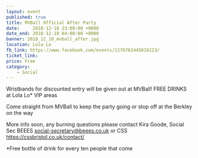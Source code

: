 ```yaml
---
layout: event
published: true
title: MVBall Official After Party
date:     2018-12-18 23:00:00 +0000
date_end: 2018-12-19 04:00:00 +0000 
banner: 2018_12_18_mvball_after.jpg
location: Lola Lo
fb_link: https://www.facebook.com/events/1176762445816223/
ticket_link: 
price: Free
category:
    - Social
---
```


Wristbands for discounted entry will be given out at MVBall!
FREE DRINKS at Lola Lo*
VIP areas  

Come straight from MVBall to keep the party going or stop off at the Berkley on the way

More info soon, any burning questions please contact 
Kira Goode, Social Sec BEEES social-secretary@beees.co.uk
or CSS https://cssbristol.co.uk/contact/


*Free bottle of drink for every ten people that come
